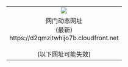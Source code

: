 ﻿<table>
  <tr></tr>
  <tr><td colspan=2 align=center><img src="https://d2qmzitwhijo7b.cloudfront.net/Up/oGate.jpg" /></td></tr>
  <tr><td colspan=2 align=center>网门动态网址<br/>(最新)
<br>https://d2qmzitwhijo7b.cloudfront.net
<br/><br/>(以下网址可能失效)
    </td>
  </tr>
</table>
